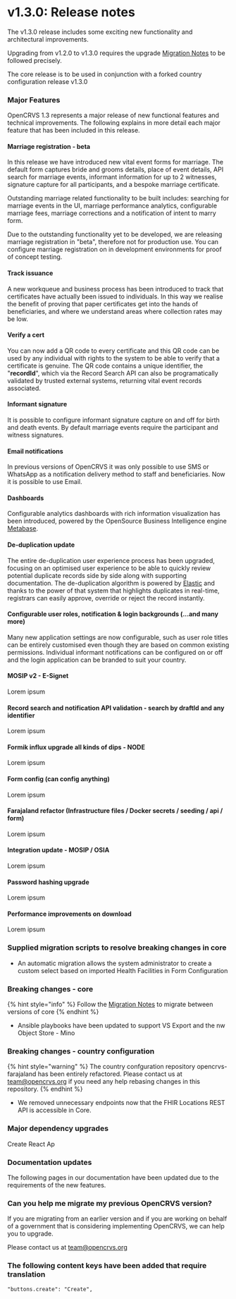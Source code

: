 # v1.3.0: Release notes

The v1.3.0 release includes some exciting new functionality and architectural improvements.

Upgrading from v1.2.0 to v1.3.0 requires the upgrade [Migration Notes](v1.2.-to-v1.3.-migration-notes/) to be followed precisely.

The core release is to be used in conjunction with a forked country configuration release v1.3.0

### Major Features

OpenCRVS 1.3 represents a major release of new functional features and technical improvements. The following explains in more detail each major feature that has been included in this release.

#### Marriage registration - beta&#x20;

In this release we have introduced new vital event forms for marriage.  The default form captures bride and grooms details, place of event details, API search for marriage events, informant information for up to 2 witnesses, signature capture for all participants, and a bespoke marriage certificate.

Outstanding marriage related functionality to be built includes:  searching for marriage events in the UI, marriage performance analytics, configurable marriage fees, marriage corrections and a notification of intent to marry form.

Due to the outstanding functionality yet to be developed, we are releasing marriage registration in "beta", therefore not for production use. You can configure marriage registration on in development environments for proof of concept testing.

#### Track issuance&#x20;

A new workqueue and business process has been introduced to track that certificates have actually been issued to individuals.  In this way we realise the benefit of proving that paper certificates get into the hands of beneficiaries, and where we understand areas where collection rates may be low.

#### Verify a cert&#x20;

You can now add a QR code to every certificate and this QR code can be used by any individual with rights to the system to be able to verify that a certificate is genuine.  The QR code contains a unique identifier, the "**recordId**", which via the Record Search API can also be programatically validated by trusted external systems, returning vital event records associated.

#### Informant signature&#x20;

It is possible to configure informant signature capture on and off for birth and death events.  By default marriage events require the participant and witness signatures.

#### Email notifications&#x20;

In previous versions of OpenCRVS it was only possible to use SMS or WhatsApp as a notification delivery method to staff and beneficiaries.  Now it is possible to use Email.

#### Dashboards&#x20;

Configurable analytics dashboards with rich information visualization has been introduced, powered by the OpenSource Business Intelligence engine [Metabase](https://www.metabase.com/).

#### De-duplication update&#x20;

The entire de-duplication user experience process has been upgraded, focusing on an optimised user experience to be able to quickly review potential duplicate records side by side along with supporting documentation.  The de-duplication algorithm is powered by [Elastic](https://www.elastic.co/) and thanks to the power of that system that highlights duplicates in real-time, registrars can easily approve, override or reject the record instantly.

#### Configurable user roles, notification & login backgrounds (...and many more)

Many new application settings are now configurable, such as user role titles can be entirely customised even though they are based on common existing permissions.  Individual informant notifications can be configured on or off and the login application can be branded to suit your country.

#### MOSIP v2 - E-Signet&#x20;

Lorem ipsum

#### Record search and notification API validation - search by draftId and any identifier&#x20;

Lorem ipsum

#### Formik influx upgrade all kinds of dips - NODE&#x20;

Lorem ipsum

#### Form config (can config anything)&#x20;

Lorem ipsum

#### Farajaland refactor (Infrastructure files / Docker secrets / seeding / api / form)&#x20;

Lorem ipsum

#### Integration update - MOSIP / OSIA&#x20;

Lorem ipsum

#### Password hashing upgrade&#x20;

Lorem ipsum

#### Performance improvements on download

Lorem ipsum

### **Supplied migration scripts to resolve breaking changes in core**

* An automatic migration allows the system administrator to create a custom select based on imported Health Facilities in Form Configuration

### Breaking changes - core

{% hint style="info" %}
Follow the [Migration Notes](v1.2.-to-v1.3.-migration-notes/) to migrate between versions of core
{% endhint %}

* Ansible playbooks have been updated to support VS Export and the nw Object Store - Mino



### Breaking changes - country configuration

{% hint style="warning" %}
The country confguration repository opencrvs-farajaland has been entirely refactored. Please contact us at [team@opencrvs.org](mailto:team@opencrvs.org) if you need any help rebasing changes in this repository.
{% endhint %}

* We removed unnecessary endpoints now that the FHIR Locations REST API is accessible in Core.

### Major dependency upgrades

Create React Ap

### Documentation updates

The following pages in our documentation have been updated due to the requirements of the new features.

###

### **Can you help me migrate my previous OpenCRVS version?**

If you are migrating from an earlier version and if you are working on behalf of a government that is considering implementing OpenCRVS, we can help you to upgrade.

Please contact us at [team@opencrvs.org](mailto:team@opencrvs.org)

### **The following content keys have been added that require translation**

```
"buttons.create": "Create",

```

